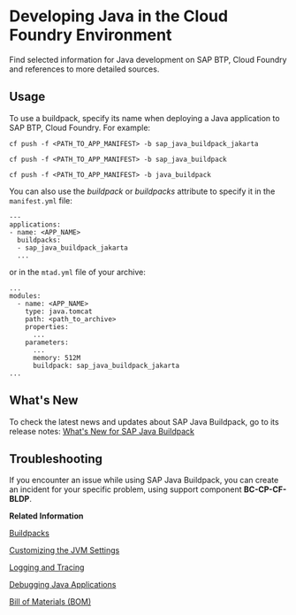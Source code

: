 <!-- loioa3f90069d6cd41da82f34a6123d82ce6 -->

# Developing Java in the Cloud Foundry Environment

Find selected information for Java development on SAP BTP, Cloud Foundry and references to more detailed sources.



<a name="loioa3f90069d6cd41da82f34a6123d82ce6__section_xxx_4w3_t2b"/>

## Usage

To use a buildpack, specify its name when deploying a Java application to SAP BTP, Cloud Foundry. For example:

```
cf push -f <PATH_TO_APP_MANIFEST> -b sap_java_buildpack_jakarta
```

```
cf push -f <PATH_TO_APP_MANIFEST> -b sap_java_buildpack
```

```
cf push -f <PATH_TO_APP_MANIFEST> -b java_buildpack
```

You can also use the *buildpack* or *buildpacks* attribute to specify it in the `manifest.yml` file:

```
---
applications:
- name: <APP_NAME>
  buildpacks:
  - sap_java_buildpack_jakarta
  ...
```

or in the `mtad.yml` file of your archive:

```
...
modules:
  - name: <APP_NAME>
    type: java.tomcat
    path: <path_to_archive>
    properties:
      ...
    parameters:
      ...
      memory: 512M
      buildpack: sap_java_buildpack_jakarta
...
```



<a name="loioa3f90069d6cd41da82f34a6123d82ce6__section_wg4_djf_krb"/>

## What's New

To check the latest news and updates about SAP Java Buildpack, go to its release notes: [What's New for SAP Java Buildpack](https://help.sap.com/whats-new/cf0cb2cb149647329b5d02aa96303f56?locale=en-US&amp%3BComponent=SAP%20Java%20Buildpack&Valid_as_Of=2022-01-01%3A2050-12-31&Component=SAP%20Java%20Buildpack) 



<a name="loioa3f90069d6cd41da82f34a6123d82ce6__section_cc2_qzf_hvb"/>

## Troubleshooting

If you encounter an issue while using SAP Java Buildpack, you can create an incident for your specific problem, using support component **BC-CP-CF-BLDP**.

**Related Information**  


[Buildpacks](buildpacks-5e7fc02.md "")

[Customizing the JVM Settings](customizing-the-java-virtual-machine-jvm-settings-b8cda61.md "")

[Logging and Tracing](logging-and-tracing-7eb922a.md)

[Debugging Java Applications](debugging-java-applications-1e7376f.md "Debugging an application helps you detect and diagnose errors in your code.")

[Bill of Materials \(BOM\)](bill-of-materials-bom-6c6936e.md "For Maven projects, the versions of SAP Java Buildpack dependencies and the APIs provided by supported runtime containers can be consumed through a Bill of Materials (BOM).")

